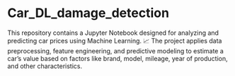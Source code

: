 # Car_DL_damage_detection
This repository contains a Jupyter Notebook designed for analyzing and predicting car prices using Machine Learning. 📈  The project applies data preprocessing, feature engineering, and predictive modeling to estimate a car’s value based on factors like brand, model, mileage, year of production, and other characteristics.
